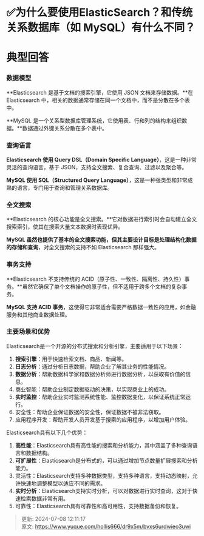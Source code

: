 # ✅为什么要使用ElasticSearch？和传统关系数据库（如 MySQL）有什么不同？

# 典型回答


### 数据模型
**Elasticsearch 是基于文档的搜索引擎，它使用 JSON 文档来存储数据。**在 Elasticsearch 中，相关的数据通常存储在同一个文档中，而不是分散在多个表中。



**MySQL 是一个关系型数据库管理系统，它使用表、行和列的结构来组织数据。**数据通过外键关系分散在多个表中。



### 查询语言
**Elasticsearch 使用 Query DSL（Domain Specific Language）**，这是一种非常灵活的查询语言，基于 JSON，支持全文搜索、复合查询、过滤以及聚合等。



**MySQL 使用 SQL（Structured Query Language）**，这是一种强类型和非常成熟的语言，专门用于查询和管理关系数据库。



### 全文搜索
**Elasticsearch 的核心功能是全文搜索。**它对数据进行索引时会自动建立全文搜索索引，使其在搜索大量文本数据时表现优异。



**MySQL 虽然也提供了基本的全文搜索功能，但其主要设计目标是处理结构化数据的存储和查询**，对全文搜索的支持不如 Elasticsearch 那样强大。



### 事务支持
**Elasticsearch 不支持传统的 ACID（原子性、一致性、隔离性、持久性）事务。**虽然它确保了单个文档操作的原子性，但不适用于跨多个文档的复杂事务。



**MySQL 支持 ACID 事务**，这使得它非常适合需要严格数据一致性的应用，如金融服务和其他商业数据处理。



### 主要场景和优势
Elasticsearch是一个开源的分布式搜索和分析引擎，主要适用于以下场景：



1. **搜索引擎**：用于快速检索文档、商品、新闻等。
2. **日志分析**：通过分析日志数据，帮助企业了解其业务的性能情况。
3. **数据分析**：帮助数据科学家和数据分析师进行数据分析，以获取有价值的信息。
4. 商业智能：帮助企业制定数据驱动的决策，以实现商业上的成功。
5. **实时监控**：帮助企业实时监测系统性能、监控数据变化，以保证系统正常运行。
6. 安全性：帮助企业保证数据的安全性，保证数据不被非法窃取。
7. 应用程序开发：帮助开发人员开发基于搜索的应用程序，以增加用户体验。



Elasticsearch具有以下几个优势：

1. **高性能**：Elasticsearch具有高性能的搜索和分析能力，其中涵盖了多种查询语言和数据结构。
2. **可扩展性**：Elasticsearch是分布式的，可以通过增加节点数量扩展搜索和分析能力。
3. 灵活性：Elasticsearch支持多种数据类型，支持多种语言，支持动态映射，允许快速地调整模型以适应不同的需求。
4. **实时分析**：Elasticsearch支持实时分析，可以对数据进行实时查询，这对于快速检索数据非常有用。
5. 可靠性：Elasticsearch具有可靠性和高可用性，支持数据备份和恢复。



> 更新: 2024-07-08 12:11:17  
> 原文: <https://www.yuque.com/hollis666/dr9x5m/bvxs6urdwieo3uwi>